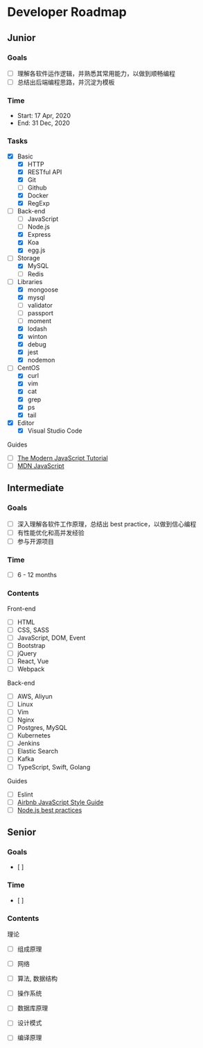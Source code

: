 # Developer Roadmap

## Junior

### Goals

* [ ] 理解各软件运作逻辑，并熟悉其常用能力，以做到顺畅编程
* [ ] 总结出后端编程思路，并沉淀为模板

### Time

* Start: 17 Apr, 2020
* End: 31 Dec, 2020

### Tasks

* [x] Basic
  * [x] HTTP
  * [x] RESTful API
  * [x] Git
  * [ ] Github
  * [x] Docker
  * [x] RegExp
* [ ] Back-end
  * [ ] JavaScript
  * [ ] Node.js
  * [x] Express
  * [x] Koa
  * [x] egg.js
* [ ] Storage
  * [x] MySQL
  * [ ] Redis
* [ ] Libraries
  * [x] mongoose
  * [x] mysql
  * [ ] validator
  * [ ] passport
  * [ ] moment
  * [x] lodash
  * [x] winton
  * [x] debug
  * [x] jest
  * [x] nodemon
* [ ] CentOS
  * [x] curl
  * [x] vim
  * [x] cat
  * [x] grep
  * [x] ps
  * [x] tail
* [x] Editor
  * [x] Visual Studio Code

Guides

* [ ] [The Modern JavaScript Tutorial](https://javascript.info)
* [ ] [MDN JavaScript](https://developer.mozilla.org/en-US/docs/Web/JavaScript)

## Intermediate

### Goals

* [ ] 深入理解各软件工作原理，总结出 best practice，以做到信心编程
* [ ] 有性能优化和高并发经验
* [ ] 参与开源项目

### Time

* [ ] 6 - 12 months

### Contents

Front-end

* [ ] HTML
* [ ] CSS, SASS
* [ ] JavaScript, DOM, Event
* [ ] Bootstrap
* [ ] jQuery
* [ ] React, Vue
* [ ] Webpack

Back-end

* [ ] AWS, Aliyun
* [ ] Linux
* [ ] Vim
* [ ] Nginx
* [ ] Postgres, MySQL
* [ ] Kubernetes
* [ ] Jenkins
* [ ] Elastic Search
* [ ] Kafka
* [ ] TypeScript, Swift, Golang

Guides

* [ ] Eslint
* [ ] [Airbnb JavaScript Style Guide](https://github.com/airbnb/javascript)
* [ ] [Node.js best practices](https://github.com/goldbergyoni/nodebestpractices)

## Senior

### Goals

* \[ \]

### Time

* \[ \]

### Contents

理论

* [ ] 组成原理
* [ ] 网络
* [ ] 算法, 数据结构
* [ ] 操作系统
* [ ] 数据库原理
* [ ] 设计模式
* [ ] 编译原理

